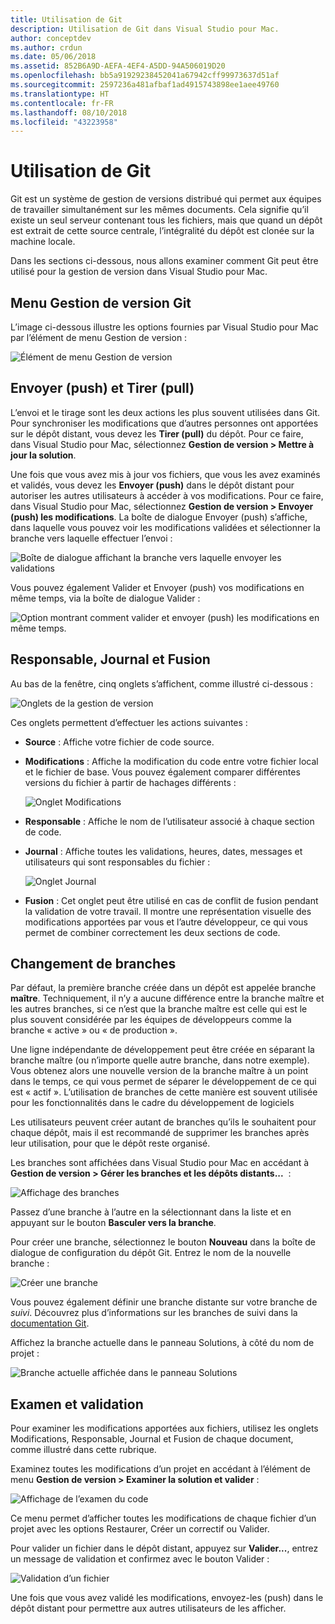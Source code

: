 ```yaml
---
title: Utilisation de Git
description: Utilisation de Git dans Visual Studio pour Mac.
author: conceptdev
ms.author: crdun
ms.date: 05/06/2018
ms.assetid: 852B6A9D-AEFA-4EF4-A5DD-94A506019D20
ms.openlocfilehash: bb5a91929238452041a67942cff99973637d51af
ms.sourcegitcommit: 2597236a481afbaf1ad4915743898ee1aee49760
ms.translationtype: HT
ms.contentlocale: fr-FR
ms.lasthandoff: 08/10/2018
ms.locfileid: "43223958"
---
```

# <a name="working-with-git"></a>Utilisation de Git

Git est un système de gestion de versions distribué qui permet aux équipes de travailler simultanément sur les mêmes documents. Cela signifie qu’il existe un seul serveur contenant tous les fichiers, mais que quand un dépôt est extrait de cette source centrale, l’intégralité du dépôt est clonée sur la machine locale.

Dans les sections ci-dessous, nous allons examiner comment Git peut être utilisé pour la gestion de version dans Visual Studio pour Mac.

## <a name="git-version-control-menu"></a>Menu Gestion de version Git

L’image ci-dessous illustre les options fournies par Visual Studio pour Mac par l’élément de menu Gestion de version :

![Élément de menu Gestion de version](media/version-control-gitVersionControlMenu.png)

## <a name="push-and-pull"></a>Envoyer (push) et Tirer (pull) 

L’envoi et le tirage sont les deux actions les plus souvent utilisées dans Git. Pour synchroniser les modifications que d’autres personnes ont apportées sur le dépôt distant, vous devez les **Tirer (pull)** du dépôt. Pour ce faire, dans Visual Studio pour Mac, sélectionnez **Gestion de version > Mettre à jour la solution**.

Une fois que vous avez mis à jour vos fichiers, que vous les avez examinés et validés, vous devez les **Envoyer (push)** dans le dépôt distant pour autoriser les autres utilisateurs à accéder à vos modifications. Pour ce faire, dans Visual Studio pour Mac, sélectionnez **Gestion de version > Envoyer (push) les modifications**. La boîte de dialogue Envoyer (push) s’affiche, dans laquelle vous pouvez voir les modifications validées et sélectionner la branche vers laquelle effectuer l’envoi :

![Boîte de dialogue affichant la branche vers laquelle envoyer les validations](media/version-control-gitPush.png)

Vous pouvez également Valider et Envoyer (push) vos modifications en même temps, via la boîte de dialogue Valider :

![Option montrant comment valider et envoyer (push) les modifications en même temps.](media/version-control-commitPush.png)

## <a name="blame-log-and-merge"></a>Responsable, Journal et Fusion

Au bas de la fenêtre, cinq onglets s’affichent, comme illustré ci-dessous :

![Onglets de la gestion de version](media/version-control-gitTabs.png)

Ces onglets permettent d’effectuer les actions suivantes :

* **Source** : Affiche votre fichier de code source.
* **Modifications** : Affiche la modification du code entre votre fichier local et le fichier de base. Vous pouvez également comparer différentes versions du fichier à partir de hachages différents :

    ![Onglet Modifications](media/version-control-gitChange.png)

* **Responsable** : Affiche le nom de l’utilisateur associé à chaque section de code.
* **Journal** : Affiche toutes les validations, heures, dates, messages et utilisateurs qui sont responsables du fichier :

    ![Onglet Journal](media/version-control-gitLog.png)

* **Fusion** : Cet onglet peut être utilisé en cas de conflit de fusion pendant la validation de votre travail. Il montre une représentation visuelle des modifications apportées par vous et l’autre développeur, ce qui vous permet de combiner correctement les deux sections de code. 

## <a name="switching-branches"></a>Changement de branches 

Par défaut, la première branche créée dans un dépôt est appelée branche **maître**. Techniquement, il n’y a aucune différence entre la branche maître et les autres branches, si ce n’est que la branche maître est celle qui est le plus souvent considérée par les équipes de développeurs comme la branche « active » ou « de production ».

Une ligne indépendante de développement peut être créée en séparant la branche maître (ou n’importe quelle autre branche, dans notre exemple). Vous obtenez alors une nouvelle version de la branche maître à un point dans le temps, ce qui vous permet de séparer le développement de ce qui est « actif ». L’utilisation de branches de cette manière est souvent utilisée pour les fonctionnalités dans le cadre du développement de logiciels

Les utilisateurs peuvent créer autant de branches qu’ils le souhaitent pour chaque dépôt, mais il est recommandé de supprimer les branches après leur utilisation, pour que le dépôt reste organisé.

Les branches sont affichées dans Visual Studio pour Mac en accédant à **Gestion de version > Gérer les branches et les dépôts distants...**  :

![Affichage des branches](media/version-control-gitBranch2.png)

Passez d’une branche à l’autre en la sélectionnant dans la liste et en appuyant sur le bouton **Basculer vers la branche**.

Pour créer une branche, sélectionnez le bouton **Nouveau** dans la boîte de dialogue de configuration du dépôt Git. Entrez le nom de la nouvelle branche :

![Créer une branche](media/version-control-gitBranch.png)

Vous pouvez également définir une branche distante sur votre branche de _suivi_. Découvrez plus d’informations sur les branches de suivi dans la [documentation Git](https://git-scm.com/book/en/v2/Git-Branching-Remote-Branches#Tracking-Branches).

Affichez la branche actuelle dans le panneau Solutions, à côté du nom de projet :

 ![Branche actuelle affichée dans le panneau Solutions](media/version-control-gitBranchName.png)

## <a name="reviewing-and-committing"></a>Examen et validation 

Pour examiner les modifications apportées aux fichiers, utilisez les onglets Modifications, Responsable, Journal et Fusion de chaque document, comme illustré dans cette rubrique.

Examinez toutes les modifications d’un projet en accédant à l’élément de menu **Gestion de version > Examiner la solution et valider** :

![Affichage de l’examen du code](media/version-control-gitReviewCommit.png)

Ce menu permet d’afficher toutes les modifications de chaque fichier d’un projet avec les options Restaurer, Créer un correctif ou Valider.

Pour valider un fichier dans le dépôt distant, appuyez sur **Valider...**, entrez un message de validation et confirmez avec le bouton Valider :

![Validation d’un fichier](media/version-control-gitCommit.png)

Une fois que vous avez validé les modifications, envoyez-les (push) dans le dépôt distant pour permettre aux autres utilisateurs de les afficher.